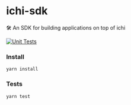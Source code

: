 # ichi-sdk
🛠 An SDK for building applications on top of ichi

[![Unit Tests](https://github.com/ichifarm/ichi-sdk/actions/workflows/unit-test.yml/badge.svg)](https://github.com/ichifarm/ichi-sdk/actions/workflows/unit-test.yml)


### Install
```
yarn install
```
### Tests
```
yarn test
```
